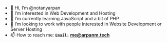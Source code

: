 - 👋 Hi, I’m @notanyarpan
- 👀 I’m interested in Web Development and Hosting
- 🌱 I’m currently learning JavaScript and a bit of PHP
- 💞️ I’m looking to work with people interested in Website Development or Server Hosting
- 📫 How to reach me: 
<b> `Email:` me@arpanm.tech </b>

<!---
notanyarpan/notanyarpan is a ✨ special ✨ repository because its `README.md` (this file) appears on your GitHub profile.
You can click the Preview link to take a look at your changes.
--->
